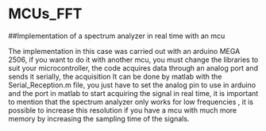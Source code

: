 # MCUs_FFT
##Implementation of a spectrum analyzer in real time with an mcu 

The implementation in this case was carried out with an arduino MEGA 2506, if you want to do it with another mcu, you must change the libraries to suit your microcontroller, the code acquires data through an analog port and sends it serially, the acquisition It can be done by matlab with the Serial_Reception.m file, you just have to set the analog pin to use in arduino and the port in matlab to start acquiring the signal in real time, it is important to mention that the spectrum analyzer only works for low frequencies , it is possible to increase this resolution if you have a mcu with much more memory by increasing the sampling time of the signals. 

